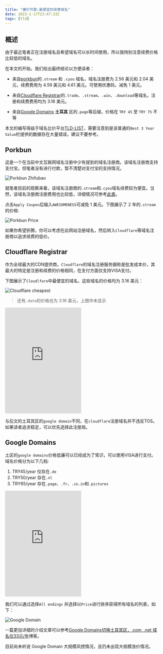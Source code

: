 ```yaml
---
title: "廉价可靠:最便宜的续费域名"
date: 2023-1-17T23:47:33Z
tags: [tld]
---
```


## 概述

由于最近笔者正在注册域名且希望域名可以长时间使用，所以我特别注意续费价格比较低的域名。

在本文的开始，我们给出最终结论以方便读者：

- 来自[porkbun](https://porkbun.com)的`.stream` 和 `.cyou` 域名，域名注册费为 2.56 美元和 2.04 美元，续费费用为 4.59 美元和 4.61 美元。可使用优惠码，减免 1 美元。

- 来自[Cloudflare Registrar](https://www.cloudflare.com/products/registrar/)的`.trade`、`.stream`、`.win`、`.download`等域名，注册和续费费用均为 3.16 美元。

- 来自[Google Domains](https://domains.google/) **土耳其** 区的`.page`等后缀，价格在 `TRY 45` 至 `TRY 75` 不等

本文的编写得益于域名比价平台[TLD-LIST](https://tld-list.com/)，需要注意到是该普通的`Best 3 Year Value`栏提供的数据存在大量错误，建议不要参考。

## Porkbun

这是一个在当前中文互联网域名注册中少有提到的域名注册商。该域名注册商支持支付宝。但笔者没有进行付款，暂不清楚对支付宝的支持情况。

![Porkbun Zhifubao](https://img.gejiba.com/images/4bbb45df6892c1ee169fe52bdf501daf.png)

就笔者目前的观察来看，该域名注册商的`.stream`和`.cyou`域名续费较为便宜。当然，该域名注册商注册费用也比较低，详细情况可参考[此表](https://tld-list.com/registrars/porkbun/tlds?cr=1)。

点击`Apply Coupon`后输入`AWESOMENESS`可减免 1 美元。下图展示了 2 年的`.stream`的价格:

![Porkbun Price](https://img.gejiba.com/images/d630cd1cf4b732a9c394c26bf25e69d0.png)

如果你希望折腾，你可以考虑在此网站注册域名，然后转入`Cloudflare`等域名注册商以追求续费的低价。

## Cloudflare Registrar

作为全球最大的CDN提供商，`Cloudflare`的域名注册服务据称是批发成本价，其最大的特定是注册和续费的价格相同，在支付方面仅支持VISA支付。

下图展示了`Cloudlfare`中最便宜的域名，这些域名的价格均为 3.16 美元：

![Cloudflare cheapest](https://img.gejiba.com/images/f35e8ae1028f714fdd609053d9d32f31.png)

> 还有`.date`的价格也为 3.16 美元，上图中未显示

<iframe style="border: none;" src="https://themoneyconverter.com/CurrencyConverter?tab=0&from=USD&to=CNY&bg=ffffff" marginwidth="0" marginheight="0" scrolling="no" seamless="seamless" width="251" height="348"></iframe>

与后文的土耳其区的`google domain`不同，在`cloudflare`注册域名并不违反TOS。如果读者追求稳定，可以优先选择此注册局。

## Google Domains

土区的`google domains`价格低廉可以已经成为了常识，可以使用VISA进行支付。域名价格分为以下几档:

1. TRY45/year 仅存在`.de`
1. TRY50/year 存在`.nl` 
1. TRY65/year 存在`.page`、`.fr`、`.co.in`和`.pictures`

<iframe style="border: none;" src="https://themoneyconverter.com/zh-CN/CurrencyConverter?tab=0&from=TRY&to=CNY&bg=ffffff" marginwidth="0" marginheight="0" scrolling="no" seamless="seamless" width="251" height="348"></iframe>

我们可以通过选择`All endings` 并选择以`Price`进行排序获得所有域名的列表，如下：

![Google Domain](https://img.gejiba.com/images/1446ac1d5ecd2ca7c66b333a568f1a85.png)

一篇更加详细的介绍文章可以参考[Google Domains切换土耳其区，.com, .net 域名仅33元/年](https://51.ruyo.net/17838.html)博客。

目前尚未听说 Google Domain 大规模风控情况，且仍未出现大规模涨价情况。
